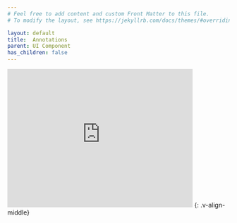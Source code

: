 ```yaml
---
# Feel free to add content and custom Front Matter to this file.
# To modify the layout, see https://jekyllrb.com/docs/themes/#overriding-theme-defaults

layout: default
title:  Annotations
parent: UI Component
has_children: false
---
```


<iframe width="420" height="315" src="https://www.youtube.com/embed/aIYSQbBrETk" frameborder="0" allowfullscreen></iframe>
{: .v-align-middle}